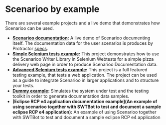 # Scenarioo by example
There are several example projects and a live demo that demonstrates how Scenarioo can be used.

* **[Scenarioo documentation](http://demo.scenarioo.org/scenarioo-master/#/?branch=scenarioo-self-docu&build=last%20successful&comparison=Disabled&tab=usecases):**
A live demo of Scenarioo documenting itself.
The documentation data for the user scenarios is produces by Protractor [specs](https://github.com/scenarioo/scenarioo/tree/develop/scenarioo-client/test/protractorE2E/specs).
* **[Simple Selenium tests example](https://github.com/scenarioo/pizza-delivery):**
This project demonstrates how to use the Scenarioo Writer Library in Selenium Webtests for a simple pizza delivery web page in order to produce Scenarioo Documentation data.
* **[Advanced Selenium tests example](https://github.com/scenarioo/scenarioo-selenium-demo):**
This project is a full featured testing example, that tests a web application. The project can be used as a guide to integrate Scenarioo in larger applications and to structure your tests.
* **[Dummy example](https://github.com/scenarioo/scenarioo/tree/develop/scenarioo-docu-generation-example):**
Simulates the system under test and the testing toolkit in order to generate documentation data samples.
* **[Eclipse RCP e4 application documentation example](An example of using scenarioo together with SWTBot to test and document a sample eclipse RCP e4 application):**
An example of using Scenarioo together with SWTBot to test and document a sample eclipse RCP e4 application
